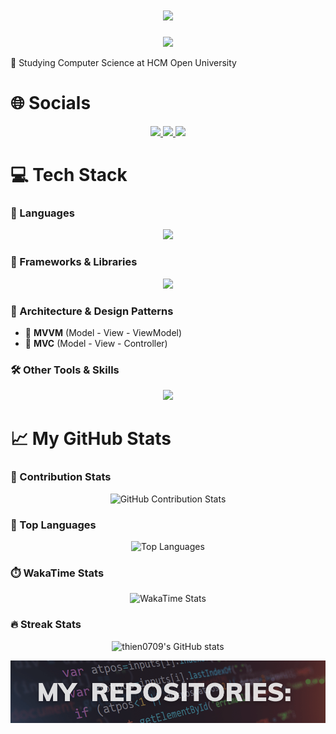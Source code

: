 <div align="center">
<h1 align="center">
    <img src="https://readme-typing-svg.herokuapp.com/?font=Sacramento&size=35&center=true&vCenter=true&width=500&height=70&duration=4000&lines=Hello+There!;+I'm+Xuan+Thien!;" />
</h1>
    <img src='https://quotes-github-readme.vercel.app/api?type=horizontal&layout=compact&theme=tokyonight&border=true&amp'/>
</div>

<div>
    <p>🎒 Studying Computer Science at HCM Open University</p>
<!--     <p>🧑‍💻 Android Developer</p>
    <p>✅ Missions:</p>
    <ul>
        <li>Learning CS and Android Development (ongoing)</li>
        <li>Complete NIIS application, a programming learning application</li>
        <li>Complete the website to support learning methods 2-1-2 and 1-0-0 (done)</li>
    </ul> -->
</div>

# 🌐 Socials
<p align="center">
  <a href="https://www.facebook.com/7hi3n">
    <img src="https://img.shields.io/badge/Facebook-%231877F2.svg?logo=Facebook&logoColor=white" />
  </a>
  <a href="https://www.instagram.com/7hi3rv/">
    <img src="https://img.shields.io/badge/Instagram-%23E4405F.svg?logo=Instagram&logoColor=white" />
  </a>
  <a href="mailto:xuanthien0709@gmail.com">
    <img src="https://img.shields.io/badge/Email-D14836?logo=gmail&logoColor=white" />
  </a>
</p>

# 💻 Tech Stack

### 🧠 Languages
<div align="center">
    <img src="https://skillicons.dev/icons?i=kotlin,javascript,java,cpp" /><br>
</div>

### 🧩 Frameworks & Libraries
<div align="center">
  <img src="https://skillicons.dev/icons?i=react,spring" />
</div>

### 🧱 Architecture & Design Patterns
- 🧭 **MVVM** (Model - View - ViewModel)
- 🧮 **MVC** (Model - View - Controller)

### 🛠️ Other Tools & Skills
<div align="center">
    <img src="https://skillicons.dev/icons?i=git,neovim,arch,linux,aws,firebase,postman,mysql" />
    <br>
</div>

# 📈 My GitHub Stats

### 🧮 Contribution Stats
<p align="center">
  <img src="https://github-readme-stats.vercel.app/api?username=thien0709&include_all_commits=true&show_icons=true&theme=tokyonight" alt="GitHub Contribution Stats" />
</p>

### 🧠 Top Languages
<p align="center">
  <img src="https://github-readme-stats.vercel.app/api/top-langs/?username=thien0709&layout=compact&theme=tokyonight" alt="Top Languages" />
</p>

### ⏱️ WakaTime Stats
<p align="center">
  <img src="https://github-readme-stats.vercel.app/api/wakatime?username=thien0709&layout=compact&theme=tokyonight" alt="WakaTime Stats" />
</p>

### 🔥 Streak Stats
<p align="center">
    <img src="https://github-readme-streak-stats.herokuapp.com/?user=thien0709&amp;theme=tokyonight" alt="thien0709's GitHub stats">
</p>


![Image](projects.png "project")
